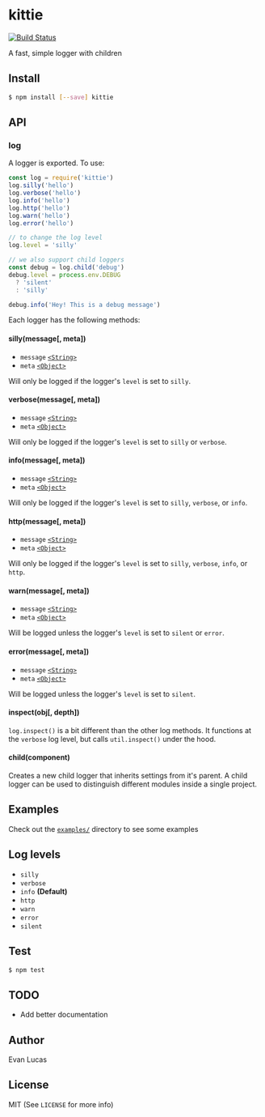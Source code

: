 # kittie

[![Build Status](https://travis-ci.org/evanlucas/kittie.svg)](https://travis-ci.org/evanlucas/kittie)

A fast, simple logger with children

## Install

```bash
$ npm install [--save] kittie
```

## API

### log

A logger is exported. To use:

```js
const log = require('kittie')
log.silly('hello')
log.verbose('hello')
log.info('hello')
log.http('hello')
log.warn('hello')
log.error('hello')

// to change the log level
log.level = 'silly'

// we also support child loggers
const debug = log.child('debug')
debug.level = process.env.DEBUG
  ? 'silent'
  : 'silly'

debug.info('Hey! This is a debug message')
```

Each logger has the following methods:

#### silly(message[, meta])

* `message` [`<String>`][]
* `meta` [`<Object>`][]

Will only be logged if the logger's `level` is set to `silly`.

#### verbose(message[, meta])

* `message` [`<String>`][]
* `meta` [`<Object>`][]

Will only be logged if the logger's `level` is set to `silly` or `verbose`.

#### info(message[, meta])

* `message` [`<String>`][]
* `meta` [`<Object>`][]

Will only be logged if the logger's `level` is set to `silly`, `verbose`, or
`info`.

#### http(message[, meta])

* `message` [`<String>`][]
* `meta` [`<Object>`][]

Will only be logged if the logger's `level` is set to `silly`, `verbose`,
`info`, or `http`.

#### warn(message[, meta])

* `message` [`<String>`][]
* `meta` [`<Object>`][]

Will be logged unless the logger's `level` is set to `silent` or `error`.

#### error(message[, meta])

* `message` [`<String>`][]
* `meta` [`<Object>`][]

Will be logged unless the logger's `level` is set to `silent`.

#### inspect(obj[, depth])

`log.inspect()` is a bit different than the other log methods. It functions
at the `verbose` log level, but calls `util.inspect()` under the hood.

#### child(component)

Creates a new child logger that inherits settings from it's parent.
A child logger can be used to distinguish different modules inside
a single project.

## Examples

Check out the [`examples/`](examples/) directory to see some examples

## Log levels

* `silly`
* `verbose`
* `info` **(Default)**
* `http`
* `warn`
* `error`
* `silent`

## Test

```bash
$ npm test
```

## TODO

* Add better documentation

## Author

Evan Lucas

## License

MIT (See `LICENSE` for more info)

[`<Object>`]: https://mdn.io/object
[`<String>`]: https://mdn.io/string
